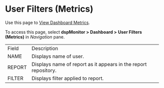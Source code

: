 # User Filters (Metrics)

<div class="use">

Use this page to [View Dashboard
Metrics](../Use_Cases/View_Dashboard_Metrics.htm).

</div>

To access this page,
s<span style="line-height: 115%;">elect </span><span style="font-weight: bold;">dspMonitor
\> </span><span style="line-height: 115%;">**Dashboard \>** **User
Filters (Metrics)**
in *Navigation* pane.</span>

|        |                                                                 |
| ------ | --------------------------------------------------------------- |
| Field  | Description                                                     |
| NAME   | Displays name of user.                                          |
| REPORT | Displays name of report as it appears in the report repository. |
| FILTER | Displays filter applied to report.                              |
